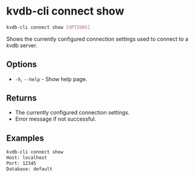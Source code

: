 # kvdb-cli connect show

```sh
kvdb-cli connect show [OPTIONS]
```

Shows the currently configured connection settings used to connect to a kvdb server.

## Options

- `-h`, `--help` - Show help page.

## Returns

- The currently configured connection settings.
- Error message if not successful.

## Examples

```sh
kvdb-cli connect show
Host: localhost
Port: 12345
Database: default
```